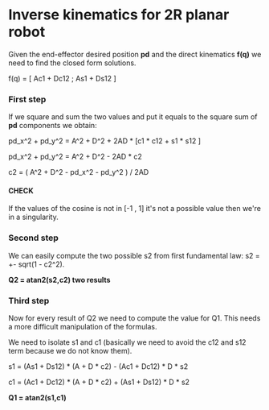 # Inverse kinematics for 2R planar robot

Given the end-effector desired position **pd** and the direct kinematics **f(q)** we need to find the closed form solutions.

f(q) = [ Ac1 + Dc12 ; As1 + Ds12 ]

### First step

If we square and sum the two values and put it equals to the square sum of **pd** components we obtain:

pd_x^2 + pd_y^2 = A^2 + D^2 + 2AD * [c1 * c12 + s1 * s12 ]

pd_x^2 + pd_y^2 = A^2 + D^2 - 2AD * c2

c2 = ( A^2 + D^2 - pd_x^2 - pd_y^2 ) / 2AD

#### CHECK

If the values of the cosine is not in [-1 , 1] it's not a possible value then we're in a singularity. 

### Second step

We can easily compute the two possible s2 from first fundamental law: s2 = +- sqrt(1 - c2^2).

**Q2 = atan2(s2,c2) two results**

### Third step

Now for every result of Q2 we need to compute the value for Q1. This needs a more difficult manipulation of the formulas. 

We need to isolate s1 and c1 (basically we need to avoid the c12 and s12 term because we do not know them).

s1 = (As1 + Ds12) * (A + D * c2) - (Ac1 + Dc12) * D * s2

c1 = (Ac1 + Dc12) * (A + D * c2) + (As1 + Ds12) * D * s2

**Q1 = atan2(s1,c1)**
